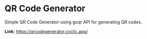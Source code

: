 # QR Code Generator

Simple QR Code Generator using goqr API for generating QR codes.

**Link:** https://qrcodegenerator.cyclic.app/
